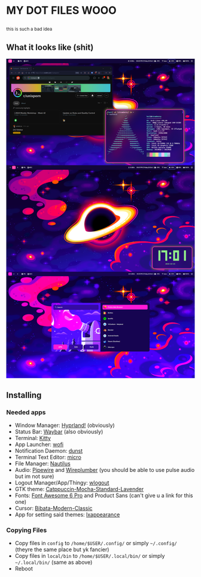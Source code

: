 # MY DOT FILES WOOO
<sub>this is such a bad idea</sub>

## What it looks like (shit)

![Screenshot](/assets/images/screenshot.png)

## Installing

### Needed apps

- Window Manager: [Hyprland!](https://github.com/hyprwm/Hyprland) (obviously)
- Status Bar: [Waybar](https://github.com/Alexays/Waybar) (also obviously)
- Terminal: [Kitty](https://github.com/kovidgoyal/kitty)
- App Launcher: [wofi](https://github.com/kohnish/wofi)
- Notification Daemon: [dunst](https://github.com/dunst-project/dunst)
- Terminal Text Editor: [micro](https://github.com/zyedidia/micro)
- File Manager: [Nautilus](https://github.com/GNOME/nautilus) 
- Audio: [Pipewire](https://gitlab.freedesktop.org/pipewire/pipewire/) and [Wireplumber](https://gitlab.freedesktop.org/pipewire/wireplumber/) (you should be able to use pulse audio but im not sure)
- Logout Manager/App/Thingy: [wlogout](https://github.com/ArtsyMacaw/wlogout)
- GTK theme: [Catppuccin-Mocha-Standard-Lavender](https://github.com/catppuccin/gtk)
- Fonts: [Font Awesome 6 Pro](https://fontawesome.com/) and Product Sans (can't give u a link for this one)
- Cursor: [Bibata-Modern-Classic](https://github.com/ful1e5/Bibata_Cursor)
- App for setting said themes: [lxappearance](https://github.com/lxde/lxappearance)

### Copying Files

- Copy files in `config` to `/home/$USER/.config/` or simply `~/.config/` (theyre the same place but yk fancier)
- Copy files in `local/bin` to `/home/$USER/.local/bin/` or simply `~/.local/bin/` (same as above)
- Reboot
